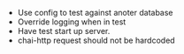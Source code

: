 * Use config to test against anoter database
* Override logging when in test
* Have test start up server.
* chai-http request should not be hardcoded
